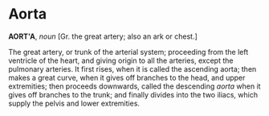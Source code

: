 # Aorta

**AORT'A**, _noun_ \[Gr. the great artery; also an ark or chest.\]

The great artery, or trunk of the arterial system; proceeding from the left ventricle of the heart, and giving origin to all the arteries, except the pulmonary arteries. It first rises, when it is called the ascending aorta; then makes a great curve, when it gives off branches to the head, and upper extremities; then proceeds downwards, called the descending _aorta_ when it gives off branches to the trunk; and finally divides into the two iliacs, which supply the pelvis and lower extremities.